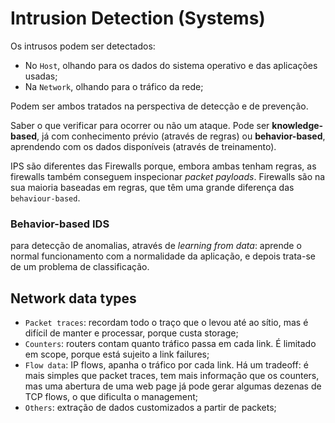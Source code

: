 # Intrusion Detection (Systems)

Os intrusos podem ser detectados:

- No `Host`, olhando para os dados do sistema operativo e das aplicações usadas;
- Na `Network`, olhando para o tráfico da rede;

Podem ser ambos tratados na perspectiva de detecção e de prevenção.

Saber o que verificar para ocorrer ou não um ataque. Pode ser **knowledge-based**, já com conhecimento prévio (através de regras) ou **behavior-based**, aprendendo com os dados disponíveis (através de treinamento).

IPS são diferentes das Firewalls porque, embora ambas tenham regras, as firewalls também conseguem inspecionar *packet payloads*. Firewalls são na sua maioria baseadas em regras, que têm uma grande diferença das `behaviour-based`.

### Behavior-based IDS

para detecção de anomalias, através de *learning from data*: aprende o normal funcionamento com a normalidade da aplicação, e depois trata-se de um problema de classificação.

## Network data types

- `Packet traces`: recordam todo o traço que o levou até ao sítio, mas é difícil de manter e processar, porque custa storage;
- `Counters`: routers contam quanto tráfico passa em cada link. É limitado em scope, porque está sujeito a link failures;
- `Flow data`: IP flows, apanha o tráfico por cada link. Há um tradeoff: é mais simples que packet traces, tem mais informação que os counters, mas uma abertura de uma web page já pode gerar algumas dezenas de TCP flows, o que dificulta o management;
- `Others`: extração de dados customizados a partir de packets;
